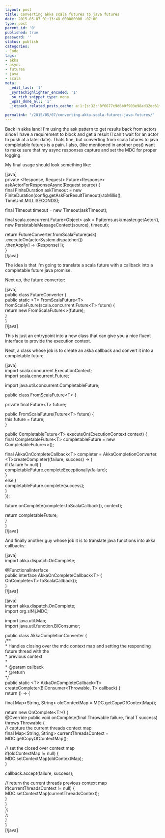 ```yaml
---
layout: post
title: Converting akka scala futures to java futures
date: 2015-05-07 01:13:48.000000000 -07:00
type: post
parent_id: '0'
published: true
password: ''
status: publish
categories:
- Code
tags:
- akka
- async
- futures
- java
- scala
meta:
  _edit_last: '1'
  _syntaxhighlighter_encoded: '1'
  _su_rich_snippet_type: none
  _wpas_done_all: '1'
  _jetpack_related_posts_cache: a:1:{s:32:"8f6677c9d6b0f903e98ad32ec61f8deb";a:2:{s:7:"expires";i:1559708751;s:7:"payload";a:3:{i:0;a:1:{s:2:"id";i:4456;}i:1;a:1:{s:2:"id";i:4627;}i:2;a:1:{s:2:"id";i:4394;}}}}

permalink: "/2015/05/07/converting-akka-scala-futures-java-futures/"
---
```

Back in akka land! I'm using the ask pattern to get results back from actors since I have a requirement to block and get a result (I can't wait for an actor to push at a later date). Thats fine, but converting from scala futures to java completable futures is a pain. I also, (like mentioned in another post) want to make sure that my async responses capture and set the MDC for proper logging.

My final usage should look something like:

[java]  
private \<Response, Request\> Future\<Response\> askActorForResponseAsync(Request source) {  
 final FiniteDuration askTimeout = new FiniteDuration(config.getAskForResultTimeout().toMillis(), TimeUnit.MILLISECONDS);

final Timeout timeout = new Timeout(askTimeout);

final scala.concurrent.Future\<Object\> ask = Patterns.ask(master.getActor(), new PersistableMessageContext(source), timeout);

return FutureConverter.fromScalaFuture(ask)  
 .executeOn(actorSystem.dispatcher())  
 .thenApply(i -\> (Response) i);  
}  
[/java]

The idea is that I'm going to translate a scala future with a callback into a completable future java promise.

Next up, the future converter:

[java]  
public class FutureConverter {  
 public static \<T\> FromScalaFuture\<T\> fromScalaFuture(scala.concurrent.Future\<T\> future) {  
 return new FromScalaFuture\<\>(future);  
 }  
}  
[/java]

This is just an entrypoint into a new class that can give you a nice fluent interface to provide the execution context.

Next, a class whose job is to create an akka callback and convert it into a completable future.

[java]  
import scala.concurrent.ExecutionContext;  
import scala.concurrent.Future;

import java.util.concurrent.CompletableFuture;

public class FromScalaFuture\<T\> {

private final Future\<T\> future;

public FromScalaFuture(Future\<T\> future) {  
 this.future = future;  
 }

public CompletableFuture\<T\> executeOn(ExecutionContext context) {  
 final CompletableFuture\<T\> completableFuture = new CompletableFuture\<\>();

final AkkaOnCompleteCallback\<T\> completer = AkkaCompletionConverter.\<T\>createCompleter((failure, success) -\> {  
 if (failure != null) {  
 completableFuture.completeExceptionally(failure);  
 }  
 else {  
 completableFuture.complete(success);  
 }  
 });

future.onComplete(completer.toScalaCallback(), context);

return completableFuture;  
 }  
}  
[/java]

And finally another guy whose job it is to translate java functions into akka callbacks:

[java]  
import akka.dispatch.OnComplete;

@FunctionalInterface  
public interface AkkaOnCompleteCallback\<T\> {  
 OnComplete\<T\> toScalaCallback();  
}  
[/java]

[java]  
import akka.dispatch.OnComplete;  
import org.slf4j.MDC;

import java.util.Map;  
import java.util.function.BiConsumer;

public class AkkaCompletionConverter {  
 /\*\*  
 \* Handles closing over the mdc context map and setting the responding future thread with the  
 \* previous context  
 \*  
 \* @param callback  
 \* @return  
 \*/  
 public static \<T\> AkkaOnCompleteCallback\<T\> createCompleter(BiConsumer\<Throwable, T\> callback) {  
 return () -\> {

final Map\<String, String\> oldContextMap = MDC.getCopyOfContextMap();

return new OnComplete\<T\>() {  
 @Override public void onComplete(final Throwable failure, final T success) throws Throwable {  
 // capture the current threads context map  
 final Map\<String, String\> currentThreadsContext = MDC.getCopyOfContextMap();

// set the closed over context map  
 if(oldContextMap != null) {  
 MDC.setContextMap(oldContextMap);  
 }

callback.accept(failure, success);

// return the current threads previous context map  
 if(currentThreadsContext != null) {  
 MDC.setContextMap(currentThreadsContext);  
 }  
 }  
 };  
 };  
 }  
}  
[/java]

